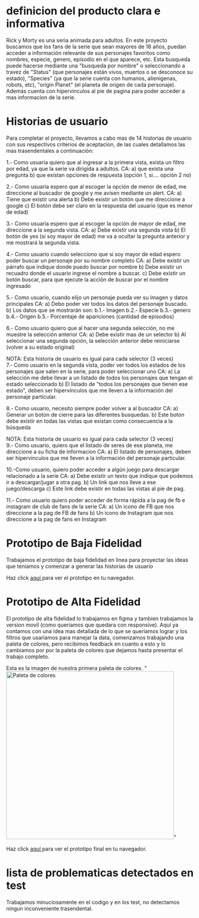 # definicion del producto clara e informativa

Rick y Morty es una seria animada para adultos. En este proyecto buscamos que los fans de la serie que sean mayores de 18 años, puedan acceder a información relevante de sus personajes favoritos como nombres, especie, genero, episodio en el que aparece, etc. Esta busqueda puede hacerse mediante una "busqueda por nombre" o seleccionando a travez de "Status" (que personajes están vivos, muertos o se desconoce su estado), "Species" (ya que la serie cuenta con humanos, alienigenas, robots, etc), "origin Planet" (el planeta de origen de cada personaje). Además cuenta con hipervinculos al pie de pagina para poder acceder a mas informacion de la serie.

# Historias de usuario

Para completar el proyecto, llevamos a cabo mas de 14 historias de usuario con sus respectivos criterios de aceptacion, de las cuales detallamos las mas trasendentales a continuación:

1.- Como usuaria quiero que al ingresar a la primera vista, exista un filtro por edad, ya que la serie va dirigida a adultos.
CA: 
a) que exista una pregunta
b) que existan opciones de respuesta (opción 1, si.... opción 2 no)

2.- Como usuaria espero que al escoger la opción de menor de edad, me direccione al buscador de google y me avisen mediante un alert.
CA:
a) Tiene que existir una alerta
b) Debe existir un botón que me direccione a google
c) El botón debe ser claro en la respuesta del usuario (que es menor de edad)

3.- Como usuaria espero que al escoger la opción de mayor de edad, me direccione a la segunda vista.
CA:
a) Debe existir una segunda vista
b) El botón de yes (si soy mayor de edad) me va a ocultar la pregunta anterior y me mostrará la segunda vista.

4.- Como usuario cuando selecciono que si soy mayor de edad espero poder buscar un personaje por su nombre completo
CA:
a) Debe existir un párrafo que indique donde puedo buscar por nombre
b) Debe existir un recuadro donde el usuario ingrese el nombre a buscar.
c) Debe existir un botón buscar, para que ejecute la acción de buscar por el nombre ingresado

5.- Como usuario, cuando elijo un personaje pueda ver su imagen y datos principales
CA:
a) Debo poder ver todos los datos del personaje buscado.
b) Los datos que se mostrarán son:
b.1.- Imagen
b.2.- Especie
b.3.- genero
b.4.- Origen
b.5.- Porcentaje de apariciones (cantidad de episodios)

6.- Como usuario quiero que al hacer una segunda selección, no me muestre la selección anterior
CA:
a) Debe existir mas de un selector
b) Al seleccionar una segunda opción, la selección anterior debe reiniciarse (volver a su estado original)

NOTA: Esta historia de usuario es igual para cada selector (3 veces)<br/>
7.- Como usuario en la segunda vista, poder ver todos los estados de los personajes que salen en la serie, para poder seleccionar uno
CA: 
a) La selección me debe llevar a un listado de todos los personajes que tengan el estado seleccionado
b) El listado de "todos los personajes que tienen ese estado", deben ser hipervínculos que me lleven a la información del personaje particular.

8.- Como usuario, necesito siempre poder volver a al buscador
CA:
a) Generar un boton de cierre para las diferentes busquedas.
b) Este boton debe existir en todas las vistas que existan como consecuencia a la búsqueda

NOTA: Esta historia de usuario es igual para cada selector (3 veces)<br/>
9.- Como usuario, quiero que el listado de seres de ese planeta, me direccione a su ficha de informacion
CA: 
a) El listado de personajes, deben ser hipervínculos que me lleven a la información del personaje particular.

10.-Como usuario, quiero poder acceder a algún juego para descargar relacionado a la serie
CA:
a) Debe existir un texto que indique que podemos ir a descargar/jugar a otra pag.
b) Un link que nos lleve a ese juego/descarga
c) Este link debe existir en todas las vistas al pie de pag.

11.- Como usuario quiero poder acceder de forma rápida a la pag de fb e instagram de club de fans de la serie
CA:
a) Un icono de FB que nos direccione a la pag de FB de fans
b) Un icono de Instagram que nos direccione a la pag de fans en Instagram

# Prototipo de Baja Fidelidad

Trabajamos el prototipo de baja fidelidad en linea para proyectar las ideas que teníamos y comenzar a generar las historias de usuario

Haz click <A HREF="https://jamboard.google.com/d/1lHILrCQkzP8QvDUE2cQzSkybnS9O9EQH-tFtwjjdxAY/viewer?ts=6266acf6&f=0">  aquí </A> para ver el prototipo en tu navegador. 

# Prototipo de Alta Fidelidad

El prototipo de alta fidelidad lo trabajamos en figma y tambien trabajamos la version movil (como queriamos que quedara con responsive). Aquí ya contamos con una idea mas detallada de lo que se queriamos lograr y los filtros que usariamos para manejar la data, comenzamos trabajando una paleta de colores, pero recibimos feedback en cuanto a esto y lo cambiamos por por la paleta de colores que dejamos hasta presentar el trabajo completo.

Esta es la imagen de nuestra primera paleta de colores.
"<img src ="https://github.com/camicamposc/SCL020-data-lovers/blob/main/src/image/Paleta%20de%20colores.jpg?raw=true" width = "450" height = "450" alt = "Paleta de colores">" <br/>

Haz click <A HREF="https://www.figma.com/file/oFftNozv3DQPw7vSDt2CIz/Untitled?node-id=0%3A1">  aquí </A> para ver el prototipo final en tu navegador. 

# lista de problematicas detectados en test

Trabajamos minuciosamente en el codigo y en los test, no detectamos ningun inconveniente trasendental.